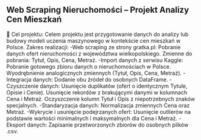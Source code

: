 ## Web Scraping Nieruchomości – Projekt Analizy Cen Mieszkań

🎯 Cel projektu:
Celem projektu jest przygotowanie danych do analizy lub budowy modeli uczenia maszynowego w kontekście cen mieszkań w Polsce.
Zakres realizacji:
-Web scraping ze strony gratka.pl:
  Pobranie danych ofert nieruchomości z województwa wielkopolskiego.
  Zmienne do pobrania: Tytuł, Opis, Cena, Metraż.
-Import danych z serwisu Kaggle:
  Pobranie gotowego zbioru danych o nieruchomościach w Polsce.
  Wyodrębnienie analogicznych zmiennych (Tytuł, Opis, Cena, Metraż).
-Integracja danych:
  Dodanie obu źródeł do osobnych DataFrame.
-Czyszczenie danych:
  Usunięcie duplikatów (ofert o identycznym Tytule, Opisie i Cenie).
  Usunięcie rekordów z brakującymi danymi w kolumnach Cena i Metraż.
  Oczyszczenie kolumn Tytuł i Opis z niepotrzebnych znaków specjalnych.
-Standaryzacja danych:
  Normalizacja zmiennych Cena oraz Metraż.
-Wykrycie i usunięcie podejrzanych ofert:
  Usunięcie outlierów na podstawie wartości minimalnych i maksymalnych dla Cena i Metraż.
-Eksport danych:
  Zapisanie przetworzonych zbiorów do osobnych plików .csv.
